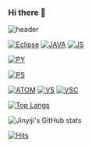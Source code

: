 ### Hi there 👋

<!--
**Jinyiji/Jinyiji** is a ✨ _special_ ✨ repository because its `README.md` (this file) appears on your GitHub profile.

Here are some ideas to get you started:

- 🔭 I’m currently working on ...
- 🌱 I’m currently learning ...
- 👯 I’m looking to collaborate on ...
- 🤔 I’m looking for help with ...
- 💬 Ask me about ...
- 📫 How to reach me: ...
- 😄 Pronouns: ...
- ⚡ Fun fact: ...
-->

![header](https://capsule-render.vercel.app/api?type=wave&color=auto&height=300&section=header&text=Jin%20yiji&fontSize=90)


 
[![Eclipse](https://img.shields.io/badge/EclipseIDE-2C2255?style=flat-square&logo=eclipse&logoColor=white)](https://www.eclipse.org/ide/) [![JAVA](https://img.shields.io/badge/Java-007396?style=flat-square&logo=java&logoColor=withe)](github.com/Jinyiji/TODO-List) [![JS](https://img.shields.io/badge/JavaScript-F7DF1E?style=flat-square&logo=JavaScript&logoColor=black)](github.com/Jinyiji/TODO-List) 


[![PY](https://img.shields.io/badge/PyCharm-000000?style=flat-square&logo=pycharm&logoColor=white)](github.com/Jinyiji/TODO-List)

[![PS](https://img.shields.io/badge/AdobePhotoshop-31A8FF?style=flat-square&logo=adobephotoshop&logoColor=white)](github.com/Jinyiji/TODO-List)


[![ATOM](https://img.shields.io/badge/Atom-66595C?style=flat-square&logo=atom&logoColor=white)](github.com/Jinyiji/TODO-List)
[![VS](https://img.shields.io/badge/VisualStudio-5C2D91?style=flat-square&logo=visualstudio&logoColor=white)](github.com/Jinyiji/TODO-List) [![VSC](https://img.shields.io/badge/VisualStudioCode-007ACC?style=flat-square&logo=visualstudiocode&logoColor=white)](github.com/Jinyiji/TODO-List)


<!--	
  [![Youtube Badge](https://img.shields.io/badge/Youtube-ff0000?style=flat-square&logo=youtube&link=https://www.youtube.com/c/kyleschool)](https://www.youtube.com/c/kyleschool)
	
  [![Facebook Badge](https://img.shields.io/badge/facebook-1877f2?style=flat-square&logo=facebook&logoColor=white&link=https://www.facebook.com/zzsza)](https://www.facebook.com/zzsza)
	
-->




[![Top Langs](https://github-readme-stats.vercel.app/api/top-langs/?username=Jinyiji&layout=compact)](https://github.com/Jinyiji/github-readme-stats)


<!--[![Top Langs](https://github-readme-stats.vercel.app/api/top-langs/?username=Jinyiji&langs_count=8)](https://github.com/Jinyiji/github-readme-stats) -->



![Jinyiji's GitHub stats](https://github-readme-stats.vercel.app/api?username=Jinyiji&show_icons=true&theme=radical)


[![Hits](https://hits.seeyoufarm.com/api/count/incr/badge.svg?url=https%3A%2F%2Fgithub.com%2Fgjbae1212%2Fhit-counter&count_bg=%23FF5B91&title_bg=%239800BC&icon=&icon_color=%23E7E7E7&title=hits&edge_flat=false)](https://hits.seeyoufarm.com)
